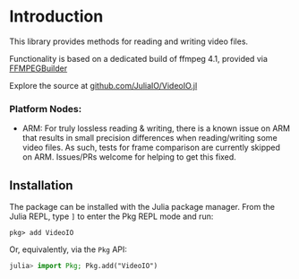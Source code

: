 # Introduction

This library provides methods for reading and writing video files.

Functionality is based on a dedicated build of ffmpeg 4.1, provided via [FFMPEGBuilder](https://github.com/JuliaIO/FFMPEGBuilder)

Explore the source at [github.com/JuliaIO/VideoIO.jl](https://github.com/JuliaIO/VideoIO.jl)

### Platform Nodes: 

- ARM: For truly lossless reading & writing, there is a known issue on ARM that results in small precision differences when reading/writing some video files. As such, tests for frame comparison are currently skipped on ARM. Issues/PRs welcome for helping to get this fixed.

## Installation
The package can be installed with the Julia package manager.
From the Julia REPL, type `]` to enter the Pkg REPL mode and run:

```
pkg> add VideoIO
```

Or, equivalently, via the `Pkg` API:

```julia
julia> import Pkg; Pkg.add("VideoIO")
```
